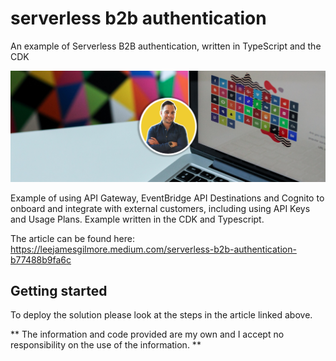 # serverless b2b authentication

An example of Serverless B2B authentication, written in TypeScript and the CDK

![header](./docs/images/header.png)

Example of using API Gateway, EventBridge API Destinations and Cognito to onboard and integrate with external customers, including using API Keys and Usage Plans. Example written in the CDK and Typescript.

The article can be found here: https://leejamesgilmore.medium.com/serverless-b2b-authentication-b77488b9fa6c

## Getting started

To deploy the solution please look at the steps in the article linked above.

** The information and code provided are my own and I accept no responsibility on the use of the information. **
